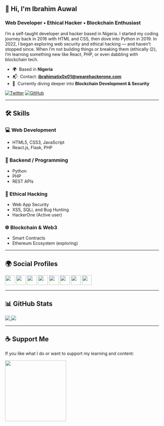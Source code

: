 ## 👋 Hi, I'm Ibrahim Auwal

### Web Developer • Ethical Hacker • Blockchain Enthusiast

I’m a self-taught developer and hacker based in Nigeria. I started my coding journey back in 2016 with HTML and CSS, then dove into Python in 2019. In 2022, I began exploring web security and ethical hacking — and haven’t stopped since. When I’m not building things or breaking them (ethically 😉), I’m learning something new like React, PHP, or even dabbling with blockchain tech.

- 🌍  Based in **Nigeria**  
- 📬  Contact: [**ibrahimatix0x01@wearehackerone.com**](mailto:ibrahimatix0x01@wearehackerone.com)  
- 🧠  Currently diving deeper into **Blockchain Development & Security**

[![Twitter](https://img.shields.io/twitter/follow/ibrahimatix0x01?logo=twitter&style=for-the-badge&color=0891b2&labelColor=1c1917)](https://www.twitter.com/ibrahimatix0x01)
[![GitHub](https://img.shields.io/github/followers/ibrahimatix0x01?logo=github&style=for-the-badge&color=0891b2&labelColor=1c1917)](https://www.github.com/ibrahimatix0x01)

---

## 🛠️ Skills

### 💻 Web Development
- HTML5, CSS3, JavaScript
- React.js, Flask, PHP

### 🐍 Backend / Programming
- Python
- PHP
- REST APIs

### 🔐 Ethical Hacking
- Web App Security
- XSS, SQLi, and Bug Hunting
- HackerOne (Active user)

### 🌐 Blockchain & Web3 
- Smart Contracts
- Ethereum Ecosystem (exploring)

---

## 🌍 Social Profiles

<p align="left">
  <a href="https://discord.com/users/ibrahinmatix0x01" target="_blank"><img src="https://raw.githubusercontent.com/danielcranney/readme-generator/main/public/icons/socials/discord.svg" width="32" height="32" /></a>
  <a href="https://www.facebook.com/ibrahimatix0x01" target="_blank"><img src="https://raw.githubusercontent.com/danielcranney/readme-generator/main/public/icons/socials/facebook.svg" width="32" height="32" /></a>
  <a href="https://github.com/ibrahimatix0x01" target="_blank"><img src="https://raw.githubusercontent.com/danielcranney/readme-generator/main/public/icons/socials/github.svg" width="32" height="32" /></a>
  <a href="https://instagram.com/ibrahimatix" target="_blank"><img src="https://raw.githubusercontent.com/danielcranney/readme-generator/main/public/icons/socials/instagram.svg" width="32" height="32" /></a>
  <a href="https://www.linkedin.com/in/ibrahimatix0x01" target="_blank"><img src="https://raw.githubusercontent.com/danielcranney/readme-generator/main/public/icons/socials/linkedin.svg" width="32" height="32" /></a>
  <a href="https://medium.com/@ibrahimatix0x01" target="_blank"><img src="https://raw.githubusercontent.com/danielcranney/readme-generator/main/public/icons/socials/medium.svg" width="32" height="32" /></a>
  <a href="https://twitter.com/ibrahimatix0x01" target="_blank"><img src="https://raw.githubusercontent.com/danielcranney/readme-generator/main/public/icons/socials/twitter.svg" width="32" height="32" /></a>
  <a href="https://www.youtube.com/c/DuniyarFasaha" target="_blank"><img src="https://raw.githubusercontent.com/danielcranney/readme-generator/main/public/icons/socials/youtube.svg" width="32" height="32" /></a>
</p>

---

## 📊 GitHub Stats

<a href="https://github.com/ibrahimatix0x01">
  <img src="https://github-readme-streak-stats.herokuapp.com/?user=ibrahimatix0x01&stroke=ffffff&background=1c1917&ring=0891b2&fire=0891b2&currStreakNum=ffffff&currStreakLabel=0891b2&sideNums=ffffff&sideLabels=ffffff&dates=ffffff&hide_border=true" />
</a>

<a href="https://github.com/ibrahimatix0x01">
  <img src="https://github-readme-stats.vercel.app/api/top-langs/?username=ibrahimatix0x01&langs_count=10&title_color=0891b2&text_color=ffffff&icon_color=0891b2&bg_color=1c1917&hide_border=true&locale=en&custom_title=Top%20Languages" />
</a>

---

## ☕ Support Me

If you like what I do or want to support my learning and content:

<a href="https://www.buymeacoffee.com/ibrahimatix">
  <img src="https://cdn.buymeacoffee.com/buttons/v2/default-yellow.png" width="200" />
</a>

